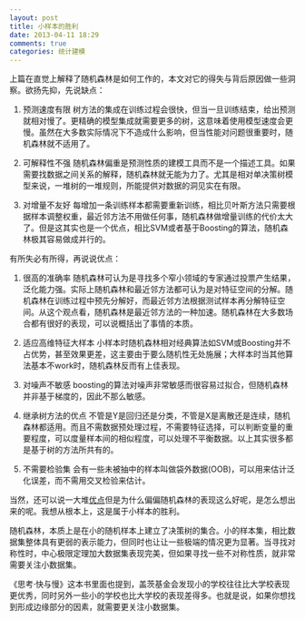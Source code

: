 ```yaml
---
layout: post
title: 小样本的胜利
date: 2013-04-11 18:29
comments: true
categories: 统计建模
---
```


上篇在直觉上解释了随机森林是如何工作的，本文对它的得失与背后原因做一些洞察。欲扬先抑，先说缺点：

1. 预测速度有限
   树方法的集成在训练过程会很快，但当一旦训练结束，给出预测就相对慢了。更精确的模型集成就需要更多的树，这意味着使用模型速度会更慢。虽然在大多数实际情况下不造成什么影响，但当性能对问题很重要时，随机森林就不适用了。

2. 可解释性不强
   随机森林偏重是预测性质的建模工具而不是一个描述工具。如果需要找数据之间关系的解释，随机森林就无能为力了。尤其是相对单决策树模型来说，一堆树的一堆规则，所能提供对数据的洞见实在有限。

3. 对增量不友好
   每增加一条训练样本都需要重新训练，相比贝叶斯方法只需要根据样本调整权重，最近邻方法不用做任何事，随机森林做增量训练的代价太大了。但是这其实也是一个优点，相比SVM或者基于Boosting的算法，随机森林极其容易做成并行的。

有所失必有所得，再说说优点：

1. 很高的准确率
   随机森林可认为是寻找多个窄小领域的专家通过投票产生结果，泛化能力强。实际上随机森林和最近邻方法都可认为是对特征空间的分解。随机森林在训练过程中预先分解好，而最近邻方法根据测试样本再分解特征空间。从这个观点看，随机森林是最近邻方法的一种加速。随机森林在大多数场合都有很好的表现，可以说概括出了事情的本质。
    
2. 适应高维特征大样本
   小样本时随机森林相对经典算法如SVM或Boosting并不占优势，甚至效果更差，这主要由于要么随机性无处施展；大样本时当其他算法基本不work时，随机森林反而有上佳表现。
    
3. 对噪声不敏感
   boosting的算法对噪声非常敏感而很容易过拟合，但随机森林并非基于梯度的，因此不那么敏感。
    
4. 继承树方法的优点
   不管是Y是回归还是分类，不管是X是离散还是连续，随机森林都适用。而且不需数据预处理过程，不需要特征选择，可以判断变量的重要程度，可以度量样本间的相似程度，可以处理不平衡数据。以上其实很多都是基于树的方法所共有的。
    
5. 不需要检验集
   会有一些未被抽中的样本叫做袋外数据(OOB)，可以用来估计泛化误差，而不需用交叉检验来估计。


当然，还可以说一大堆<a href="http://www.stat.berkeley.edu/~breiman/RandomForests/cc_home.htm#features">优点</a>但是为什么偏偏随机森林的表现这么好呢，是怎么想出来的呢。我想从根本上，这是属于小样本的胜利。

随机森林，本质上是在小的随机样本上建立了决策树的集合。小的样本集，相比数据集整体具有更弱的表示能力，但同时也让让一些极端的情况更为显著。当寻找对称性时，中心极限定理加大数据集表现完美，但如果寻找一些不对称性质，就非常需要关注小数据集。

《思考·快与慢》这本书里面也提到，盖茨基金会发现小的学校往往比大学校表现更优秀，同时另外一些小的学校也比大学校的表现差得多。也就是说，如果你想找到形成边缘部分的因素，就需要更关注小数据集。

